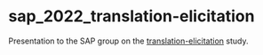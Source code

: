 # sap_2022_translation-elicitation
Presentation to the SAP group on the [translation-elicitation](https://github.com/gongcastro/translation-elicitation/) study.
